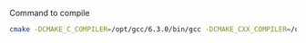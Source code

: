 Command to compile
```bash
cmake -DCMAKE_C_COMPILER=/opt/gcc/6.3.0/bin/gcc -DCMAKE_CXX_COMPILER=/opt/gcc/6.3.0/bin/g++ ..
```
